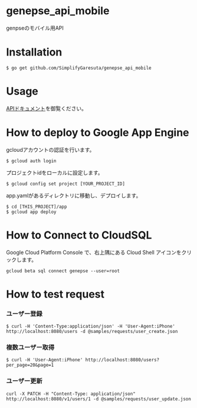 # genepse_api_mobile
genpseのモバイル用API

# Installation

```
$ go get github.com/SimplifyGaresuta/genepse_api_mobile
```

# Usage

[APIドキュメント](https://docs.google.com/spreadsheets/d/1-q8nE-WqRuiR_29qE8KX-_7tY1fdgvvmYsHC2DYsNOg/edit#gid=0)を御覧ください。

# How to deploy to Google App Engine

gcloudアカウントの認証を行います。

```
$ gcloud auth login
```

プロジェクトidをローカルに設定します。

```
$ gcloud config set project [YOUR_PROJECT_ID]
```

app.yamlがあるディレクトリに移動し、デプロイします。

```
$ cd [THIS_PROJECT]/app
$ gcloud app deploy
```

# How to Connect to CloudSQL

Google Cloud Platform Console で、右上隅にある Cloud Shell アイコンをクリックします。

```
gcloud beta sql connect genepse --user=root
```

# How to test request

### ユーザー登録

```
$ curl -H 'Content-Type:application/json' -H 'User-Agent:iPhone' http://localhost:8080/users -d @samples/requests/user_create.json
```

### 複数ユーザー取得

```
$ curl -H 'User-Agent:iPhone' http://localhost:8080/users?per_page=20&page=1
```

### ユーザー更新

```
curl -X PATCH -H "Content-Type: application/json" http://localhost:8080/v1/users/1 -d @samples/requests/user_update.json
```
